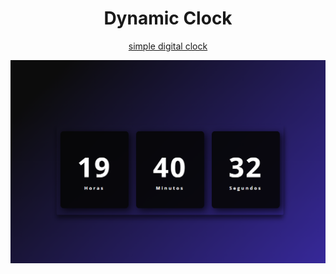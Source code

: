 <h1 align="center">
    Dynamic Clock
</h1>
<p align="center">
    <a href="https://dynamicclock.vercel.app/" target="_blank">simple digital clock</a>
</p>

<img src="design/screen.png">